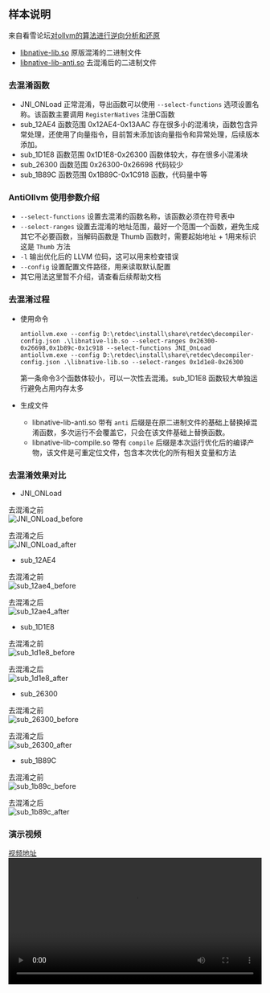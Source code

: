 ## 样本说明

来自看雪论坛[对ollvm的算法进行逆向分析和还原](https://bbs.pediy.com/thread-270529.htm)
- [libnative-lib.so](bin/libnative-lib.so) 原版混淆的二进制文件
- [libnative-lib-anti.so](bin/libnative-lib-anti.so) 去混淆后的二进制文件

### 去混淆函数
- JNI_ONLoad 正常混淆，导出函数可以使用 `--select-functions` 选项设置名称。该函数主要调用 `RegisterNatives` 注册C函数
- sub_12AE4 函数范围 0x12AE4-0x13AAC 存在很多小的混淆块，函数包含异常处理，还使用了向量指令，目前暂未添加该向量指令和异常处理，后续版本添加。
- sub_1D1E8 函数范围 0x1D1E8-0x26300 函数体较大，存在很多小混淆块
- sub_26300 函数范围 0x26300-0x26698 代码较少
- sub_1B89C 函数范围 0x1B89C-0x1C918 函数，代码量中等

### AntiOllvm 使用参数介绍
- `--select-functions` 设置去混淆的函数名称，该函数必须在符号表中
- `--select-ranges` 设置去混淆的地址范围，最好一个范围一个函数，避免生成其它不必要函数，当解码函数是 Thumb 函数时，需要起始地址 + 1用来标识这是 `Thumb` 方法
- `-l` 输出优化后的 LLVM 位码，这可以用来检查错误
- `--config` 设置配置文件路径，用来读取默认配置
- 其它用法这里暂不介绍，请查看后续帮助文档

### 去混淆过程
- 使用命令  
  ```shell
  antiollvm.exe --config D:\retdec\install\share\retdec\decompiler-config.json .\libnative-lib.so --select-ranges 0x26300-0x26698,0x1b89c-0x1c918 --select-functions JNI_OnLoad
  antiollvm.exe --config D:\retdec\install\share\retdec\decompiler-config.json .\libnative-lib.so --select-ranges 0x1d1e8-0x26300
  ```
  第一条命令3个函数体较小，可以一次性去混淆。sub_1D1E8 函数较大单独运行避免占用内存太多

- 生成文件
  - libnative-lib-anti.so 带有 `anti` 后缀是在原二进制文件的基础上替换掉混淆函数，多次运行不会覆盖它，只会在该文件基础上替换函数。
  - libnative-lib-compile.so 带有 `compile` 后缀是本次运行优化后的编译产物，该文件是可重定位文件，包含本次优化的所有相关变量和方法

### 去混淆效果对比
- JNI_ONLoad  

去混淆之前  
![JNI_ONLoad_before](img/JNI_OnLoad_obf.png)  

去混淆之后  
![JNI_ONLoad_after](img/JNI_OnLoad_antiobf.png)

- sub_12AE4  

去混淆之前  
![sub_12ae4_before](img/sub_12AE4_obf.png)  

去混淆之后  
![sub_12ae4_after](img/sub_12AE4_antiobf.png)

- sub_1D1E8  

去混淆之前  
![sub_1d1e8_before](img/sub_1D1E8_obf.png)  

去混淆之后  
![sub_1d1e8_after](img/sub_1D1E8_antiobf.png)

- sub_26300  

去混淆之前  
![sub_26300_before](img/sub_26300_obf.png)  

去混淆之后  
![sub_26300_after](img/sub_26300_antiobf.png)

- sub_1B89C  

去混淆之前  
![sub_1b89c_before](img/sub_1B89C_obf.png)  

去混淆之后  
![sub_1b89c_after](img/sub_1B89C_antiobf.png)

### 演示视频
[视频地址](video/kanxueollvm2.mp4)
<video src="video/kanxueollvm2.mp4" controls="controls" width="100%" height="auto"/>